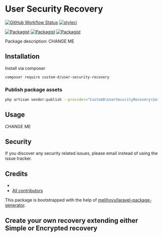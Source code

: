 # User Security Recovery

[![GitHub Workflow Status](https://github.com/custom-d/user-security-recovery/workflows/Run%20tests/badge.svg)](https://github.com/custom-d/user-security-recovery/actions)
[![styleci](https://styleci.io/repos/CHANGEME/shield)](https://styleci.io/repos/CHANGEME)

[![Packagist](https://img.shields.io/packagist/v/custom-d/user-security-recovery.svg)](https://packagist.org/packages/custom-d/user-security-recovery)
[![Packagist](https://poser.pugx.org/custom-d/user-security-recovery/d/total.svg)](https://packagist.org/packages/custom-d/user-security-recovery)
[![Packagist](https://img.shields.io/packagist/l/custom-d/user-security-recovery.svg)](https://packagist.org/packages/custom-d/user-security-recovery)

Package description: CHANGE ME

## Installation

Install via composer

```bash
composer require custom-d/user-security-recovery
```

### Publish package assets

```bash
php artisan vendor:publish --provider="CustomD\UserSecurityRecovery\ServiceProvider"
```

## Usage

CHANGE ME

## Security

If you discover any security related issues, please email
instead of using the issue tracker.

## Credits

- [](https://github.com/custom-d/user-security-recovery)
- [All contributors](https://github.com/custom-d/user-security-recovery/graphs/contributors)

This package is bootstrapped with the help of
[melihovv/laravel-package-generator](https://github.com/melihovv/laravel-package-generator).

## Create your own recovery extending either Simple or Encrypted recovery
